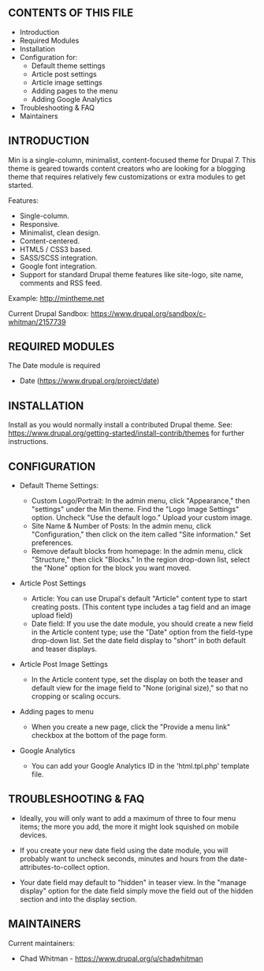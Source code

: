 CONTENTS OF THIS FILE
---------------------
* Introduction
* Required Modules
* Installation
* Configuration for:
	* Default theme settings
	* Article post settings
	* Article image settings
	* Adding pages to the menu
	* Adding Google Analytics
* Troubleshooting & FAQ
* Maintainers

INTRODUCTION
---------------------

Min is a single-column, minimalist, content-focused 
theme for Drupal 7. This theme is geared towards content 
creators who are looking for a blogging theme that requires 
relatively few customizations or extra modules to get started.

Features:
* Single-column.
* Responsive.
* Minimalist, clean design.
* Content-centered.
* HTML5 / CSS3 based.
* SASS/SCSS integration.
* Google font integration.
* Support for standard Drupal theme features like 
  site-logo, site name, comments and RSS feed.
  
Example: http://mintheme.net

Current Drupal Sandbox: https://www.drupal.org/sandbox/c-whitman/2157739

REQUIRED MODULES
---------------------

The Date module is required
  * Date (https://www.drupal.org/project/date)

INSTALLATION
---------------------

Install as you would normally install a contributed Drupal theme. See:
https://www.drupal.org/getting-started/install-contrib/themes for further
instructions.


CONFIGURATION
---------------------

* Default Theme Settings:
  * Custom Logo/Portrait: In the admin menu, click "Appearance," then "settings" 
    under the Min theme. Find the "Logo Image Settings" option. 
    Uncheck "Use the default logo." Upload your custom image.
  * Site Name & Number of Posts: In the admin menu, click "Configuration," 
    then click on the item called "Site information." Set preferences.
  * Remove default blocks from homepage: In the admin menu, click "Structure," 
    then click "Blocks." In the region drop-down list, select the "None" option
    for the block you want moved.

* Article Post Settings
  * Article: You can use Drupal's default "Article" content type to start 
    creating posts. (This content type includes a tag field and an image 
    upload field)
  * Date field: If you use the date module, you should create a new field 
    in the Article content type; use the "Date" option from the field-type 
    drop-down list. Set the date field display to "short" in both default 
    and teaser displays.
  
* Article Post Image Settings
  * In the Article content type, set the display on both the teaser and 
    default view for the image field to "None (original size)," so that 
    no cropping or scaling occurs.

* Adding pages to menu
  * When you create a new page, click the "Provide a menu link" checkbox at the 
    bottom of the page form.

* Google Analytics
  * You can add your Google Analytics ID in the 'html.tpl.php' template file.

TROUBLESHOOTING & FAQ
---------------------

* Ideally, you will only want to add a maximum of three to four menu items;
  the more you add, the more it might look squished on mobile devices.

* If you create your new date field using the date module, you will probably 
  want to uncheck seconds, minutes and hours from the 
  date-attributes-to-collect option.
  
* Your date field may default to "hidden" in teaser view. In 
  the "manage display" option for the date field simply move the field out of 
  the hidden section and into the display section.
  
MAINTAINERS
---------------------

Current maintainers:
* Chad Whitman - https://www.drupal.org/u/chadwhitman
